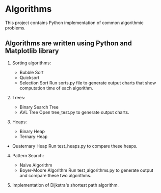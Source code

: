 # Algorithms
This project contains Python implementation of common algorithmic problems.

## Algorithms are written using Python and Matplotlib library

1. Sorting algorithms:
   * Bubble Sort
   * Quicksort
   * Selection Sort
  Run sorts.py file to generate output charts that show computation time of each algorithm.
  
2. Trees:
   * Binary Search Tree
   * AVL Tree
  Open tree_test.py to generate output charts.

3. Heaps:
   * Binary Heap
   * Ternary Heap
  * Quaternary Heap
  Run test_heaps.py to compare these heaps.
    
4. Pattern Search:
   * Naive Algorithm
   * Boyer-Moore Algorithm
  Run test_algorithms.py to generate output and compare these two algorithms.
  
5. Implementation of Dijkstra's shortest path algorithm.

